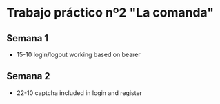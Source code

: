 # Trabajo práctico nº2 "La comanda"

## Semana 1
* 15-10 login/logout working based on bearer

## Semana 2
* 22-10 captcha included in login and register
